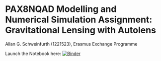# PAX8NQAD Modelling and Numerical Simulation Assignment: Gravitational Lensing with Autolens
Allan G. Schweinfurth (1221523), Erasmus Exchange Programme

Launch the Notebook here: 
[![Binder](https://mybinder.org/badge_logo.svg)](https://mybinder.org/v2/gh/allangabrielsch/SnM-Assignment-AGS/HEAD)

